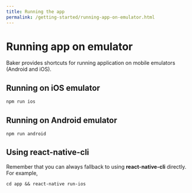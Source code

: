 ```yaml
---
title: Running the app
permalink: /getting-started/running-app-on-emulator.html
---
```

# Running app on emulator

Baker provides shortcuts for running application on mobile emulators (Android and iOS).

## Running on iOS emulator

```bash
npm run ios
``` 

## Running on Android emulator

```bash
npm run android
```

## Using react-native-cli

Remember that you can always fallback to using **react-native-cli** directly. For example,

```
cd app && react-native run-ios
```